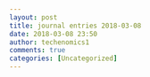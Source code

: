 ```yaml
---
layout: post
title: journal entries 2018-03-08
date: 2018-03-08 23:50
author: techenomics1
comments: true
categories: [Uncategorized]
---
```

